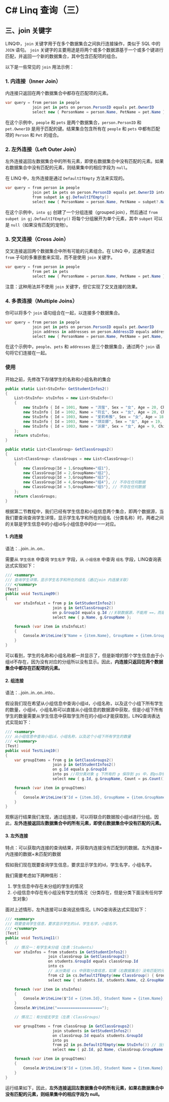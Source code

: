 # C# Linq 查询（三）

## 三、join 关键字

LINQ中，`join` 关键字用于在多个数据集合之间执行连接操作，类似于 SQL 中的 `JOIN` 语句。
`join` 关键字的主要用途是将两个或多个数据源基于一个或多个键进行匹配，并返回一个新的数据集合，其中包含匹配项的组合。

以下是一些常见的 `join` 用法示例：

### 1. 内连接（Inner Join）

内连接只返回在两个数据集合中都存在匹配项的元素。

```csharp
var query = from person in people
            join pet in pets on person.PersonID equals pet.OwnerID
            select new { PersonName = person.Name, PetName = pet.Name };
```

在这个示例中，`people` 和 `pets` 是两个数据集合，`person.PersonID` 和 `pet.OwnerID` 是用于匹配的键。结果集合包含所有在 `people` 和 `pets` 中都有匹配项的 `Person` 和 `Pet` 的组合。

### 2. 左外连接（Left Outer Join）

左外连接返回左数据集合中的所有元素，即使右数据集合中没有匹配的元素。如果右数据集合中没有匹配的元素，则结果集中的相应字段为 `null`。

在 LINQ 中，左外连接是通过 `DefaultIfEmpty` 方法来实现的。

```csharp
var query = from person in people
            join pet in pets on person.PersonID equals pet.OwnerID into gj
            from subpet in gj.DefaultIfEmpty()
            select new { PersonName = person.Name, PetName = subpet?.Name ?? "No Pet" };
```

在这个示例中，`into gj` 创建了一个分组连接（grouped join），然后通过 `from subpet in gj.DefaultIfEmpty()` 将每个分组展开为单个元素，其中 `subpet` 可以是 `null`（如果没有匹配的宠物）。

### 3. 交叉连接（Cross Join）

交叉连接返回两个数据集合中所有可能的元素组合。在 LINQ 中，这通常通过 `from` 子句的多重嵌套来实现，而不是使用 `join` 关键字。

```csharp
var query = from person in people
            from pet in pets
            select new { PersonName = person.Name, PetName = pet.Name };
```

注意：这种用法并不使用 `join` 关键字，但它实现了交叉连接的效果。

### 4. 多表连接（Multiple Joins）

你可以将多个 `join` 语句组合在一起，以连接多个数据集合。

```csharp
var query = from person in people
            join pet in pets on person.PersonID equals pet.OwnerID
            join address in addresses on person.AddressID equals address.AddressID
            select new { PersonName = person.Name, PetName = pet.Name, Address = address.Street };
```

在这个示例中，`people`、`pets` 和 `addresses` 是三个数据集合，通过两个 `join` 语句将它们连接在一起。

### 使用

开始之前，先修改下存储学生的名称和小组名称的集合

```csharp
public static List<StuInfo> GetStudentInfos2()
{
    List<StuInfo> stuInfos = new List<StuInfo>()
    {
        new StuInfo { Id = 1001, Name = "流萤", Sex = "女", Age = 20, Chinese = 100, Math = 120, English = 95, Physics = 70, Score = 500, Grade = "A",GroupId = 1 },
        new StuInfo { Id = 1002, Name = "符玄", Sex = "女", Age = 20, Chinese = 105, Math = 130, English = 100, Physics = 80, Score = 500, Grade = "A",GroupId = 1 },
        new StuInfo { Id = 1003, Name = "爱莉希雅", Sex = "女", Age = 18, Chinese = 110, Math = 90, English = 105, Physics = 65, Score = 500, Grade = "B" ,GroupId = 2},
        new StuInfo { Id = 1003, Name = "琪亚娜", Sex = "女", Age = 19, Chinese = 90, Math = 85, English = 100, Physics = 60, Score = 500, Grade = "B" ,GroupId = 3},
        new StuInfo { Id = 1003, Name = "派蒙", Sex = "女", Age = 9, Chinese = 80, Math = 95, English = 110, Physics = 60, Score = 500, Grade = "A" ,GroupId = 6} // 分类ID不存在
    };
    return stuInfos;
}

public static List<ClassGroup> GetClassGroups2()
{
    List<ClassGroup> classGroups = new List<ClassGroup>()
    {
        new ClassGroup{Id = 1,GroupName="组1"},
        new ClassGroup{Id = 2,GroupName="组2"},
        new ClassGroup{Id = 3,GroupName="组3"},
        new ClassGroup{Id = 4,GroupName="组4"}, // 不存在任何数据
        new ClassGroup{Id = 5,GroupName="组5"}, // 不存在任何数据
    };
    return classGroups;
}
```

根据第二节教程中，我们已经有学生信息和小组信息两个集合，即两个数据源，当我们要查询查询学生详情，显示学生名字和所在的组名（分类名称）时，两者之间的关联是学生信息中的小组id与小组信息中的id一一对应。

#### 1. 内连接

语法：..join..in..on..

需要从 `学生信息` 中查询 `学生名字` 字段，从 `小组信息` 中查询 `组名` 字段，LINQ查询表达式实现如下：

```csharp
/// <summary>
/// 查询学生详情，显示学生名字和所在的组名（通过join 内连接关联）
/// </summary>
[Test]
public void TestLinq09()
{
    var stuInfoLst = from p in GetStudentInfos2()
                     join g in GetClassGroups2()
                     on p.GroupId equals g.Id //关联数据源，不能用 ==，而是 equals关键字
                     select new { p.Name, g.GroupName };

    foreach (var item in stuInfoLst)
    {
        Console.WriteLine($"Name = {item.Name}, GroupName = {item.GroupName}");
    }
}
```

可以看到，学生的名称和小组名称都一并显示了，但是新增的那个学生信息由于小组id不存在，因为没有对应的分组所以没有显示。因此，**内连接只返回在两个数据集合中都存在匹配项的元素。**

#### 2. 组连接

语法：..join..in..on..into..

假设我们现在希望从小组信息中查询小组id，小组名称，以及这个小组下所有学生的数量，小组id，小组名称可以直接从小组信息的数据源中获取，但是小组下所有学生的数量需要从学生信息中获取学生所在的小组id才能获取到，LINQ查询表达式实现如下：

```csharp
/// <summary>
/// 从小组信息中查询小组id，小组名称，以及这个小组下所有学生的数量
/// </summary>
[Test]
public void TestLinq10()
{
    var groupItems = from g in GetClassGroups2()
                     join p in GetStudentInfos2()
                     on g.Id equals p.GroupId
                     into ps //将分类对象 g 下所有的 p 保存到 ps 中，即ps存储了分类g下所有的学生信息
                     select new { g.Id, g.GroupName, Count = ps.Count() };

    foreach (var item in groupItems)
    {
        Console.WriteLine($"Id = {item.Id}, GroupName = {item.GroupName}, Student Count:{item.Count}");
    }
}
```

观察运行结果我们发现，通过组连接，可以将联合的数据按小组id进行分组。因此，**左外连接返回左数据集合中的所有元素，即使右数据集合中没有匹配的元素。**

#### 3. 左外连接

特点：可以获取内连接的查询结果，并获取内连接没有匹配到的数据。左外连接=内连接的数据+未匹配的数据

假如我们现在既要查询学生信息，要求显示学生的id，学生名字，小组名字。

我们需要考虑如下两种情形：

1. 学生信息中存在未分组的学生的情况
2. 小组信息中存在有小组没有学生的情况（分类存在，但是分类下面没有任何学生对象）

面对上述情形，左外连接可以查询这些情况。LINQ查询表达式实现如下：

```csharp
/// <summary>
/// 既要查询学生信息，要求显示学生的id，学生名字，小组名字。
/// </summary>
[Test]
public void TestLinq11()
{
    // 情况一：有学生未分组（左表：Students）
    var stuInfos = from students in GetStudentInfos2()
                   join classGroup in GetClassGroups2()
                   on students.GroupId equals classGroup.Id
                   into cs
                   // 从分类组 cs 中获取分类信息，如果（右数据集合）没有匹配的元素则使用 默认值：class null，或者new一个分类对象，指定它的初始值
                   from c2 in cs.DefaultIfEmpty(new ClassGroup() { GroupName = "无" }) // 有分类：显示分类，无分类：显示无
                   select new { students.Id, students.Name, c2.GroupName };

    foreach (var item in stuInfos)
    {
        Console.WriteLine($"Id = {item.Id}, Student Name = {item.Name}, Group Name:{item.GroupName}");
    }
    Console.WriteLine("====================");

    // 情况二：有分组无学生（左表：ClassGroups）

    var groupItems = from classGroup in GetClassGroups2()
                     join students in GetStudentInfos2()
                     on classGroup.Id equals students.GroupId
                     into ps
                     from p2 in ps.DefaultIfEmpty(new StuInfo()) // 当分类没有对应的学生信息时需要做相应的null值处理
                     select new { p2.Id, p2.Name, classGroup.GroupName };

    foreach (var item in groupItems)
    {
        Console.WriteLine($"Id = {item.Id}, Student Name = {item.Name}, Group Name:{item.GroupName}");
    }
}
```

运行结果如下，因此，**左外连接返回左数据集合中的所有元素，如果右数据集合中没有匹配的元素，则结果集中的相应字段为 null。**

